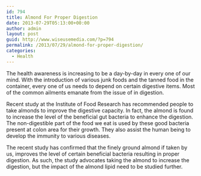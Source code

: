 ```yaml
---
id: 794
title: Almond For Proper Digestion
date: 2013-07-29T05:13:00+00:00
author: admin
layout: post
guid: http://www.wiseusemedia.com/?p=794
permalink: /2013/07/29/almond-for-proper-digestion/
categories:
  - Health
---
```

The health awareness is increasing to be a day-by-day in every one of our mind. With the introduction of various junk foods and the tanned food in the container, every one of us needs to depend on certain digestive items. Most of the common ailments emanate from the issue of in digestion.

Recent study at the Institute of Food Research has recommended people to take almonds to improve the digestive capacity. In fact, the almond is found to increase the level of the beneficial gut bacteria to enhance the digestion. The non-digestible part of the food we eat is used by these good bacteria present at colon area for their growth. They also assist the human being to develop the immunity to various diseases.

The recent study has confirmed that the finely ground almond if taken by us, improves the level of certain beneficial bacteria resulting in proper digestion. As such, the study advocates taking the almond to increase the digestion, but the impact of the almond lipid need to be studied further.